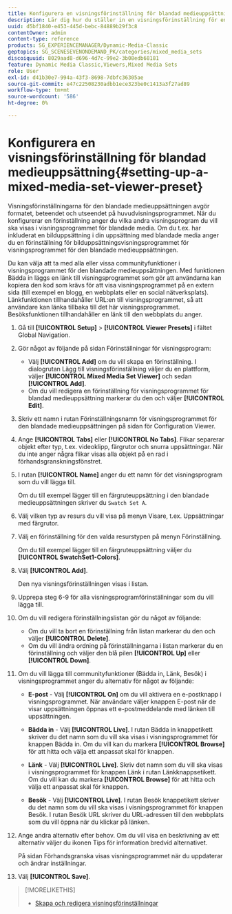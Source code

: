 ```yaml
---
title: Konfigurera en visningsförinställning för blandad medieuppsättning
description: Lär dig hur du ställer in en visningsförinställning för en blandad medieuppsättning i Adobe Dynamic Media Classic.
uuid: d5bf1840-e453-445d-bebc-84889b29f3c8
contentOwner: admin
content-type: reference
products: SG_EXPERIENCEMANAGER/Dynamic-Media-Classic
geptopics: SG_SCENESEVENONDEMAND_PK/categories/mixed_media_sets
discoiquuid: 8029aad8-d696-4d7c-99e2-3b08edb68181
feature: Dynamic Media Classic,Viewers,Mixed Media Sets
role: User
exl-id: d41b30e7-994a-43f3-8698-7dbfc36305ae
source-git-commit: e47c22508230adbb1ece323be0c1413a3f27ad89
workflow-type: tm+mt
source-wordcount: '586'
ht-degree: 0%

---
```


# Konfigurera en visningsförinställning för blandad medieuppsättning{#setting-up-a-mixed-media-set-viewer-preset}

Visningsförinställningarna för den blandade medieuppsättningen avgör formatet, beteendet och utseendet på huvudvisningsprogrammet. När du konfigurerar en förinställning anger du vilka andra visningsprogram du vill ska visas i visningsprogrammet för blandade media. Om du t.ex. har inkluderat en bilduppsättning i din uppsättning med blandade media anger du en förinställning för bilduppsättningsvisningsprogrammet för visningsprogrammet för den blandade medieuppsättningen.

Du kan välja att ta med alla eller vissa communityfunktioner i visningsprogrammet för den blandade medieuppsättningen. Med funktionen Bädda in läggs en länk till visningsprogrammet som gör att användarna kan kopiera den kod som krävs för att visa visningsprogrammet på en extern sida (till exempel en blogg, en webbplats eller en social nätverksplats). Länkfunktionen tillhandahåller URL:en till visningsprogrammet, så att användare kan länka tillbaka till det här visningsprogrammet. Besöksfunktionen tillhandahåller en länk till den webbplats du anger.

1. Gå till **[!UICONTROL Setup]** > **[!UICONTROL Viewer Presets]** i fältet Global Navigation.
1. Gör något av följande på sidan Förinställningar för visningsprogram:

   * Välj **[!UICONTROL Add]** om du vill skapa en förinställning. I dialogrutan Lägg till visningsförinställning väljer du en plattform, väljer **[!UICONTROL Mixed Media Set Viewer]** och sedan **[!UICONTROL Add]**.
   * Om du vill redigera en förinställning för visningsprogrammet för blandad medieuppsättning markerar du den och väljer **[!UICONTROL Edit]**.

1. Skriv ett namn i rutan Förinställningsnamn för visningsprogrammet för den blandade medieuppsättningen på sidan för Configuration Viewer.
1. Ange **[!UICONTROL Tabs]** eller **[!UICONTROL No Tabs]**. Flikar separerar objekt efter typ, t.ex. videoklipp, färgrutor och snurra uppsättningar. När du inte anger några flikar visas alla objekt på en rad i förhandsgranskningsfönstret.
1. I rutan **[!UICONTROL Name]** anger du ett namn för det visningsprogram som du vill lägga till.

   Om du till exempel lägger till en färgruteuppsättning i den blandade medieuppsättningen skriver du `Swatch Set A`.

1. Välj vilken typ av resurs du vill visa på menyn Visare, t.ex. Uppsättningar med färgrutor.
1. Välj en förinställning för den valda resurstypen på menyn Förinställning.

   Om du till exempel lägger till en färgruteuppsättning väljer du **[!UICONTROL SwatchSet1-Colors]**.

1. Välj **[!UICONTROL Add]**.

   Den nya visningsförinställningen visas i listan.

1. Upprepa steg 6-9 för alla visningsprogramförinställningar som du vill lägga till.
1. Om du vill redigera förinställningslistan gör du något av följande:

   * Om du vill ta bort en förinställning från listan markerar du den och väljer **[!UICONTROL Delete]**.
   * Om du vill ändra ordning på förinställningarna i listan markerar du en förinställning och väljer den blå pilen **[!UICONTROL Up]** eller **[!UICONTROL Down]**.

1. Om du vill lägga till communityfunktioner (Bädda in, Länk, Besök) i visningsprogrammet anger du alternativ för något av följande:

   * **E-post**  - Välj  **[!UICONTROL On]** om du vill aktivera en e-postknapp i visningsprogrammet. När användare väljer knappen E-post när de visar uppsättningen öppnas ett e-postmeddelande med länken till uppsättningen.

   * **Bädda in**  - Välj  **[!UICONTROL Live]**. I rutan Bädda in knappetikett skriver du det namn som du vill ska visas i visningsprogrammet för knappen Bädda in. Om du vill kan du markera **[!UICONTROL Browse]** för att hitta och välja ett anpassat skal för knappen.

   * **Länk**  - Välj  **[!UICONTROL Live]**. Skriv det namn som du vill ska visas i visningsprogrammet för knappen Länk i rutan Länkknappsetikett. Om du vill kan du markera **[!UICONTROL Browse]** för att hitta och välja ett anpassat skal för knappen.

   * **Besök**  - Välj  **[!UICONTROL Live]**. I rutan Besök knappetikett skriver du det namn som du vill ska visas i visningsprogrammet för knappen Besök. I rutan Besök URL skriver du URL-adressen till den webbplats som du vill öppna när du klickar på länken.

1. Ange andra alternativ efter behov. Om du vill visa en beskrivning av ett alternativ väljer du ikonen Tips för information bredvid alternativet.

   På sidan Förhandsgranska visas visningsprogrammet när du uppdaterar och ändrar inställningar.

1. Välj **[!UICONTROL Save]**.

>[!MORELIKETHIS]
>
>* [Skapa och redigera visningsförinställningar](application-setup.md#adding_and_editing_viewer_presets)

